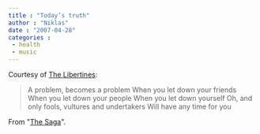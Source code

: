 ```yaml
---
title : "Today’s truth"
author : "Niklas"
date : "2007-04-28"
categories : 
 - health
 - music
---
```


Courtesy of [The Libertines](http://en.wikipedia.org/wiki/The_Libertines):

> A problem, becomes a problem When you let down your friends When you let down your people When you let down yourself Oh, and only fools, vultures and undertakers Will have any time for you

From "[The Saga](http://www.sing365.com/music/lyric.nsf/The-Saga-lyrics-The-Libertines/F377C2F4DE02956F48256ED4000D1DD7)".
